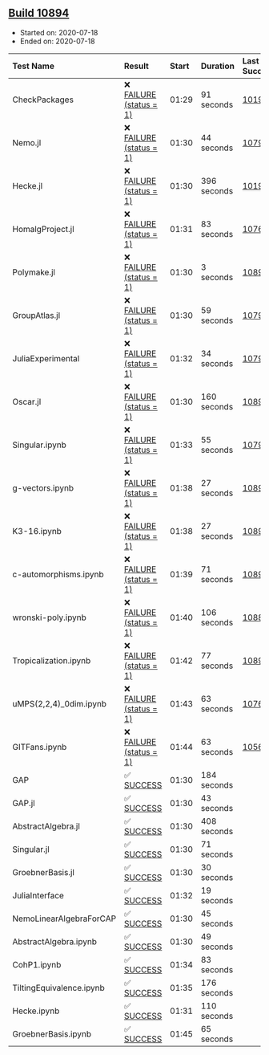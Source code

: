 ## [Build 10894](https://oscarci.mathematik.uni-kl.de/job/oscar/10894/)

* Started on: 2020-07-18
* Ended on: 2020-07-18

| Test Name    | Result | Start | Duration | Last Success | First Failure |
|:-------------|:-------|:------|:---------|:-------------|:--------------|
| CheckPackages | ❌ [FAILURE (status = 1)](https://oscarci.mathematik.uni-kl.de/job/oscar/10894/artifact/logs/build-10894/CheckPackages.log) | 01:29 | 91 seconds | [10197](https://oscarci.mathematik.uni-kl.de/job/oscar/10197/) | [10198](https://oscarci.mathematik.uni-kl.de/job/oscar/10198/) |
| Nemo.jl | ❌ [FAILURE (status = 1)](https://oscarci.mathematik.uni-kl.de/job/oscar/10894/artifact/logs/build-10894/Nemo.jl.log) | 01:30 | 44 seconds | [10790](https://oscarci.mathematik.uni-kl.de/job/oscar/10790/) | [10791](https://oscarci.mathematik.uni-kl.de/job/oscar/10791/) |
| Hecke.jl | ❌ [FAILURE (status = 1)](https://oscarci.mathematik.uni-kl.de/job/oscar/10894/artifact/logs/build-10894/Hecke.jl.log) | 01:30 | 396 seconds | [10197](https://oscarci.mathematik.uni-kl.de/job/oscar/10197/) | [10198](https://oscarci.mathematik.uni-kl.de/job/oscar/10198/) |
| HomalgProject.jl | ❌ [FAILURE (status = 1)](https://oscarci.mathematik.uni-kl.de/job/oscar/10894/artifact/logs/build-10894/HomalgProject.jl.log) | 01:31 | 83 seconds | [10765](https://oscarci.mathematik.uni-kl.de/job/oscar/10765/) | [10766](https://oscarci.mathematik.uni-kl.de/job/oscar/10766/) |
| Polymake.jl | ❌ [FAILURE (status = 1)](https://oscarci.mathematik.uni-kl.de/job/oscar/10894/artifact/logs/build-10894/Polymake.jl.log) | 01:30 | 3 seconds | [10891](https://oscarci.mathematik.uni-kl.de/job/oscar/10891/) | [10892](https://oscarci.mathematik.uni-kl.de/job/oscar/10892/) |
| GroupAtlas.jl | ❌ [FAILURE (status = 1)](https://oscarci.mathematik.uni-kl.de/job/oscar/10894/artifact/logs/build-10894/GroupAtlas.jl.log) | 01:30 | 59 seconds | [10790](https://oscarci.mathematik.uni-kl.de/job/oscar/10790/) | [10791](https://oscarci.mathematik.uni-kl.de/job/oscar/10791/) |
| JuliaExperimental | ❌ [FAILURE (status = 1)](https://oscarci.mathematik.uni-kl.de/job/oscar/10894/artifact/logs/build-10894/JuliaExperimental.log) | 01:32 | 34 seconds | [10790](https://oscarci.mathematik.uni-kl.de/job/oscar/10790/) | [10791](https://oscarci.mathematik.uni-kl.de/job/oscar/10791/) |
| Oscar.jl | ❌ [FAILURE (status = 1)](https://oscarci.mathematik.uni-kl.de/job/oscar/10894/artifact/logs/build-10894/Oscar.jl.log) | 01:30 | 160 seconds | [10893](https://oscarci.mathematik.uni-kl.de/job/oscar/10893/) | [10894](https://oscarci.mathematik.uni-kl.de/job/oscar/10894/) |
| Singular.ipynb | ❌ [FAILURE (status = 1)](https://oscarci.mathematik.uni-kl.de/job/oscar/10894/artifact/logs/build-10894/Singular.ipynb.log) | 01:33 | 55 seconds | [10790](https://oscarci.mathematik.uni-kl.de/job/oscar/10790/) | [10791](https://oscarci.mathematik.uni-kl.de/job/oscar/10791/) |
| g-vectors.ipynb | ❌ [FAILURE (status = 1)](https://oscarci.mathematik.uni-kl.de/job/oscar/10894/artifact/logs/build-10894/g-vectors.ipynb.log) | 01:38 | 27 seconds | [10891](https://oscarci.mathematik.uni-kl.de/job/oscar/10891/) | [10892](https://oscarci.mathematik.uni-kl.de/job/oscar/10892/) |
| K3-16.ipynb | ❌ [FAILURE (status = 1)](https://oscarci.mathematik.uni-kl.de/job/oscar/10894/artifact/logs/build-10894/K3-16.ipynb.log) | 01:38 | 27 seconds | [10891](https://oscarci.mathematik.uni-kl.de/job/oscar/10891/) | [10892](https://oscarci.mathematik.uni-kl.de/job/oscar/10892/) |
| c-automorphisms.ipynb | ❌ [FAILURE (status = 1)](https://oscarci.mathematik.uni-kl.de/job/oscar/10894/artifact/logs/build-10894/c-automorphisms.ipynb.log) | 01:39 | 71 seconds | [10893](https://oscarci.mathematik.uni-kl.de/job/oscar/10893/) | [10894](https://oscarci.mathematik.uni-kl.de/job/oscar/10894/) |
| wronski-poly.ipynb | ❌ [FAILURE (status = 1)](https://oscarci.mathematik.uni-kl.de/job/oscar/10894/artifact/logs/build-10894/wronski-poly.ipynb.log) | 01:40 | 106 seconds | [10883](https://oscarci.mathematik.uni-kl.de/job/oscar/10883/) | [10884](https://oscarci.mathematik.uni-kl.de/job/oscar/10884/) |
| Tropicalization.ipynb | ❌ [FAILURE (status = 1)](https://oscarci.mathematik.uni-kl.de/job/oscar/10894/artifact/logs/build-10894/Tropicalization.ipynb.log) | 01:42 | 77 seconds | [10893](https://oscarci.mathematik.uni-kl.de/job/oscar/10893/) | [10894](https://oscarci.mathematik.uni-kl.de/job/oscar/10894/) |
| uMPS(2,2,4)_0dim.ipynb | ❌ [FAILURE (status = 1)](https://oscarci.mathematik.uni-kl.de/job/oscar/10894/artifact/logs/build-10894/uMPS-2-2-4-_0dim.ipynb.log) | 01:43 | 63 seconds | [10765](https://oscarci.mathematik.uni-kl.de/job/oscar/10765/) | [10766](https://oscarci.mathematik.uni-kl.de/job/oscar/10766/) |
| GITFans.ipynb | ❌ [FAILURE (status = 1)](https://oscarci.mathematik.uni-kl.de/job/oscar/10894/artifact/logs/build-10894/GITFans.ipynb.log) | 01:44 | 63 seconds | [10566](https://oscarci.mathematik.uni-kl.de/job/oscar/10566/) | [10567](https://oscarci.mathematik.uni-kl.de/job/oscar/10567/) |
| GAP | ✅ [SUCCESS](https://oscarci.mathematik.uni-kl.de/job/oscar/10894/artifact/logs/build-10894/GAP.log) | 01:30 | 184 seconds |  |  |
| GAP.jl | ✅ [SUCCESS](https://oscarci.mathematik.uni-kl.de/job/oscar/10894/artifact/logs/build-10894/GAP.jl.log) | 01:30 | 43 seconds |  |  |
| AbstractAlgebra.jl | ✅ [SUCCESS](https://oscarci.mathematik.uni-kl.de/job/oscar/10894/artifact/logs/build-10894/AbstractAlgebra.jl.log) | 01:30 | 408 seconds |  |  |
| Singular.jl | ✅ [SUCCESS](https://oscarci.mathematik.uni-kl.de/job/oscar/10894/artifact/logs/build-10894/Singular.jl.log) | 01:30 | 71 seconds |  |  |
| GroebnerBasis.jl | ✅ [SUCCESS](https://oscarci.mathematik.uni-kl.de/job/oscar/10894/artifact/logs/build-10894/GroebnerBasis.jl.log) | 01:30 | 30 seconds |  |  |
| JuliaInterface | ✅ [SUCCESS](https://oscarci.mathematik.uni-kl.de/job/oscar/10894/artifact/logs/build-10894/JuliaInterface.log) | 01:32 | 19 seconds |  |  |
| NemoLinearAlgebraForCAP | ✅ [SUCCESS](https://oscarci.mathematik.uni-kl.de/job/oscar/10894/artifact/logs/build-10894/NemoLinearAlgebraForCAP.log) | 01:30 | 45 seconds |  |  |
| AbstractAlgebra.ipynb | ✅ [SUCCESS](https://oscarci.mathematik.uni-kl.de/job/oscar/10894/artifact/logs/build-10894/AbstractAlgebra.ipynb.log) | 01:30 | 49 seconds |  |  |
| CohP1.ipynb | ✅ [SUCCESS](https://oscarci.mathematik.uni-kl.de/job/oscar/10894/artifact/logs/build-10894/CohP1.ipynb.log) | 01:34 | 83 seconds |  |  |
| TiltingEquivalence.ipynb | ✅ [SUCCESS](https://oscarci.mathematik.uni-kl.de/job/oscar/10894/artifact/logs/build-10894/TiltingEquivalence.ipynb.log) | 01:35 | 176 seconds |  |  |
| Hecke.ipynb | ✅ [SUCCESS](https://oscarci.mathematik.uni-kl.de/job/oscar/10894/artifact/logs/build-10894/Hecke.ipynb.log) | 01:31 | 110 seconds |  |  |
| GroebnerBasis.ipynb | ✅ [SUCCESS](https://oscarci.mathematik.uni-kl.de/job/oscar/10894/artifact/logs/build-10894/GroebnerBasis.ipynb.log) | 01:45 | 65 seconds |  |  |

